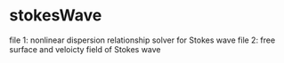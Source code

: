 # stokesWave
file 1: nonlinear dispersion relationship solver for Stokes wave
file 2: free surface and veloicty field of Stokes wave
